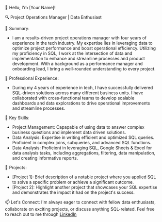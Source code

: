 👋 Hello, I'm [Your Name]!

🔍 Project Operations Manager | Data Enthusiast

🎯 Summary:
- I am a results-driven project operations manager with four years of experience in the tech industry. My expertise lies in leveraging data to optimize project performance and boost operational efficiency. Utilizing my proficiency in SQL, I work at the intersection of data and implementation to enhance and streamline processes and product development. With a background as a performance manager and onboarding lead, I bring a well-rounded understanding to every project. 

💼 Professional Experience:
- During my 4 years of experience in tech, I have successfully delivered SQL-driven solutions across many different business units. I have collaborated with cross-functional teams to develop scalable dashboards and data explorations to drive operational improvements and streamline processes. 

🌟 Key Skills:
- Project Management: Capapable of using data to answer complex business questions and implement data driven solutions.
- Data Analysis: Expertise in writing efficient and optimized SQL queries. Proficient in complex joins, subqueries, and advanced SQL functions.
- Data Analysis: Proficient in leveraging SQL, Google Sheets & Excel for data analysis tasks, including aggregations, filtering, data manipulation, and creating informative reports.

🚀 Projects:
- [Project 1]: Brief description of a notable project where you applied SQL to solve a specific problem or achieve a significant outcome.
- [Project 2]: Highlight another project that showcases your SQL expertise and demonstrates the impact it had on the project's success.

📫 Let's Connect:
I'm always eager to connect with fellow data enthusiasts, collaborate on exciting projects, or discuss anything SQL-related. Feel free to reach out to me through [LinkedIn](https://www.linkedin.com/in/luke-kenline/)
